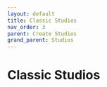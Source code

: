 ```yaml
---
layout: default
title: Classic Studios
nav_order: 3
parent: Create Studios
grand_parent: Studios
---
```


# Classic Studios
